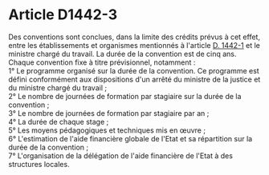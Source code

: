 # Article D1442-3

  
Des conventions sont conclues, dans la limite des crédits prévus à cet effet, entre les établissements et organismes mentionnés à l'article [D. 1442-1][1] et le ministre chargé du travail. La durée de la convention est de cinq ans.   
Chaque convention fixe à titre prévisionnel, notamment :   
1° Le programme organisé sur la durée de la convention. Ce programme est défini conformément aux dispositions d'un arrêté du ministre de la justice et du ministre chargé du travail ;   
2° Le nombre de journées de formation par stagiaire sur la durée de la convention ;   
3° Le nombre de journées de formation par stagiaire par an ;   
4° La durée de chaque stage ;   
5° Les moyens pédagogiques et techniques mis en œuvre ;   
6° L'estimation de l'aide financière globale de l'Etat et sa répartition sur la durée de la convention ;   
7° L'organisation de la délégation de l'aide financière de l'Etat à des structures locales.

 [1]: /affichCodeArticle.do?cidTexte=LEGITEXT000006072050&idArticle=LEGIARTI000018484756&dateTexte=&categorieLien=cid